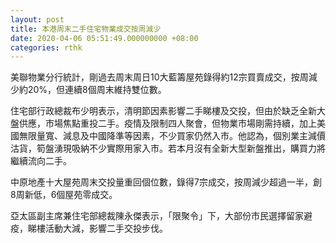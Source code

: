 ```yaml
---
layout: post
title: 本港周末二手住宅物業成交按周減少
date: 2020-04-06 05:51:49.000000000 +08:00
categories: rthk
---
```


美聯物業分行統計，剛過去周末周日10大藍籌屋苑錄得約12宗買賣成交，按周減少約20%，但連續8個周末維持雙位數。

住宅部行政總裁布少明表示，清明節因素影響二手睇樓及交投，但由於缺乏全新大盤供應，市場焦點重投二手。疫情及限制四人聚會，但物業市場剛需持續，加上美國無限量寬、減息及中國降準等因素，不少買家仍然入市。他認為，個別業主減價沽貨，筍盤湧現吸納不少實際用家入市。若本月沒有全新大型新盤推出，購買力將繼續流向二手。

中原地產十大屋苑周末交投量重回個位數，錄得7宗成交，按周減少超過一半，創8周新低，6個屋苑零成交。

亞太區副主席兼住宅部總裁陳永傑表示，「限聚令」下，大部份市民選擇留家避疫，睇樓活動大減，影響二手交投步伐。
